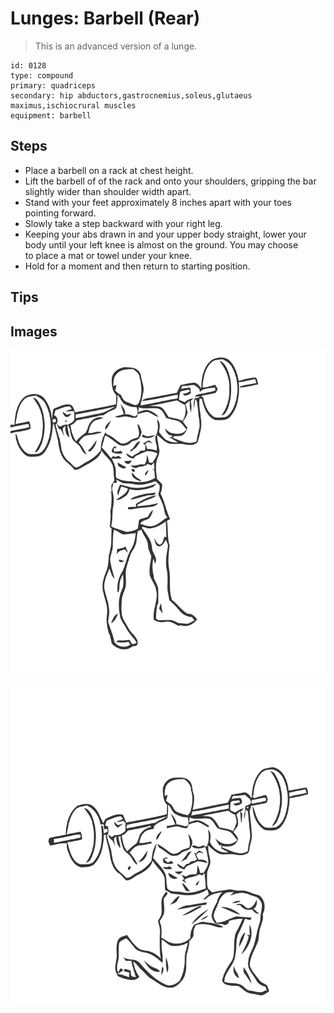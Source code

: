 # Lunges: Barbell (Rear)
> This is an advanced version of a lunge.

``` 
id: 0128 
type: compound 
primary: quadriceps 
secondary: hip abductors,gastrocnemius,soleus,glutaeus maximus,ischiocrural muscles 
equipment: barbell 
``` 

## Steps

 - Place a barbell on a rack at chest height.
 - Lift the barbell of of the rack and onto your shoulders, gripping the bar slightly wider than shoulder width apart.
 - Stand with your feet approximately 8 inches apart with your toes pointing forward.
 - Slowly take a step backward with your right leg.
 - Keeping your abs drawn in and your upper body straight, lower your body until your left knee is almost on the ground. You may choose to place a mat or towel under your knee.
 - Hold for a moment and then return to starting position.

## Tips


## Images

![](./../svg/0128-relaxation.svg)

![](./../svg/0128-tension.svg)

